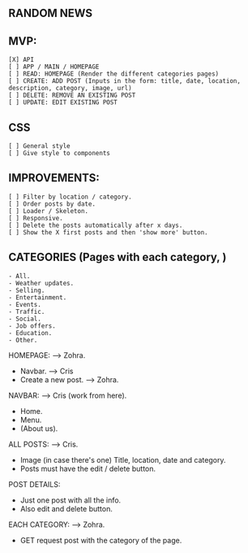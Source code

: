 ## RANDOM NEWS

## MVP:

    [X] API
    [ ] APP / MAIN / HOMEPAGE
    [ ] READ: HOMEPAGE (Render the different categories pages)
    [ ] CREATE: ADD POST (Inputs in the form: title, date, location, description, category, image, url)
    [ ] DELETE: REMOVE AN EXISTING POST
    [ ] UPDATE: EDIT EXISTING POST

## CSS

    [ ] General style
    [ ] Give style to components

## IMPROVEMENTS:

    [ ] Filter by location / category.
    [ ] Order posts by date.
    [ ] Loader / Skeleton.
    [ ] Responsive.
    [ ] Delete the posts automatically after x days.
    [ ] Show the X first posts and then 'show more' button.

## CATEGORIES (Pages with each category, )

    - All.
    - Weather updates.
    - Selling.
    - Entertainment.
    - Events.
    - Traffic.
    - Social.
    - Job offers.
    - Education.
    - Other.

HOMEPAGE: --> Zohra.

- Navbar. --> Cris
- Create a new post. --> Zohra.

NAVBAR: --> Cris (work from here).

- Home.
- Menu.
- (About us).

ALL POSTS: --> Cris.

- Image (in case there's one) Title, location, date and category.
- Posts must have the edit / delete button.

POST DETAILS:

- Just one post with all the info.
- Also edit and delete button.

EACH CATEGORY: --> Zohra.

- GET request post with the category of the page.
